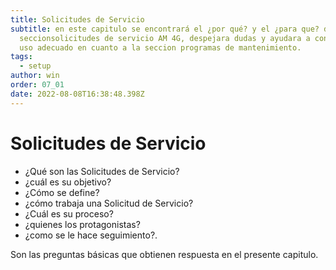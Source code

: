 ```yaml
---
title: Solicitudes de Servicio
subtitle: en este capitulo se encontrará el ¿por qué? y el ¿para que? de la
  seccionsolicitudes de servicio AM 4G, despejara dudas y ayudara a conocer su
  uso adecuado en cuanto a la seccion programas de mantenimiento.
tags:
  - setup
author: win
order: 07_01
date: 2022-08-08T16:38:48.398Z
---
```

# Solicitudes de Servicio

- ¿Qué son las Solicitudes de Servicio?
- ¿cuál es su objetivo?
- ¿Cómo se define?
- ¿cómo trabaja una Solicitud de Servicio?
- ¿Cuál es su proceso?
- ¿quienes los protagonistas?
- ¿como se le hace seguimiento?.

Son las preguntas básicas que obtienen respuesta en  el presente capitulo.
